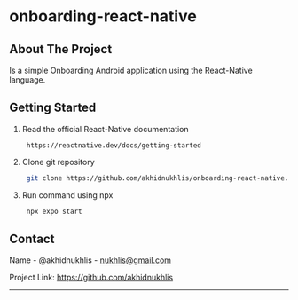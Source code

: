 # onboarding-react-native

## About The Project

Is a simple Onboarding Android application using the React-Native language.

## Getting Started

1. Read the official React-Native documentation
   ```
    https://reactnative.dev/docs/getting-started
   ```

2. Clone git repository
   ```sh
    git clone https://github.com/akhidnukhlis/onboarding-react-native.git
   ```

3. Run command using npx
   ```sh
    npx expo start
   ```

## Contact

Name - @akhidnukhlis - nukhlis@gmail.com

Project Link: https://github.com/akhidnukhlis

***